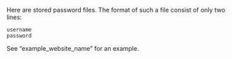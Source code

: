 Here are stored password files. The format of such a file consist of only two lines:

```
username
password
```

See “example_website_name” for an example.